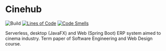 # Cinehub

![Build](https://github.com/TTBMP/Cinehub/workflows/Build/badge.svg)
[![Lines of Code](https://sonarcloud.io/api/project_badges/measure?project=TTBMP_Cinehub&metric=ncloc)](https://sonarcloud.io/dashboard?id=TTBMP_Cinehub)
[![Code Smells](https://sonarcloud.io/api/project_badges/measure?project=TTBMP_Cinehub&metric=code_smells)](https://sonarcloud.io/dashboard?id=TTBMP_Cinehub)

Serverless, desktop (JavaFX) and Web (Spring Boot) ERP system aimed to cinema industry. Term paper of Software Engineering and Web Design course.
